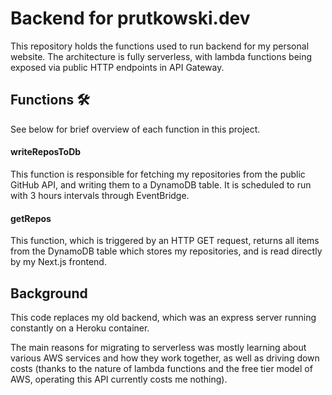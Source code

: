 # Backend for prutkowski.dev

This repository holds the functions used to run backend for my personal website. The architecture is fully serverless, with lambda functions being exposed via public HTTP endpoints in API Gateway.

## Functions 🛠

See below for brief overview of each function in this project.

#### writeReposToDb

This function is responsible for fetching my repositories from the public GitHub API, and writing them to a DynamoDB table. It is scheduled to run with 3 hours intervals through EventBridge.

#### getRepos

This function, which is triggered by an HTTP GET request, returns all items from the DynamoDB table which stores my repositories, and is read directly by my Next.js frontend.

## Background

This code replaces my old backend, which was an express server running constantly on a Heroku container.

The main reasons for migrating to serverless was mostly learning about various AWS services and how they work together, as well as driving down costs (thanks to the nature of lambda functions and the free tier model of AWS, operating this API currently costs me nothing).
